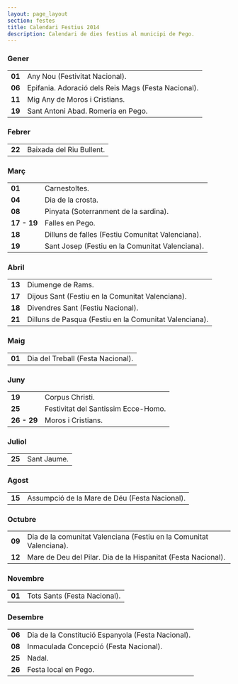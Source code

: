 ```yaml
---
layout: page_layout
section: festes
title: Calendari Festius 2014
description: Calendari de dies festius al municipi de Pego.
---
```


### Gener

<table class="table table-hover">
    <tbody>
        <tr><td><strong><time datetime="2013-01-01">01</time></strong></td><td>Any Nou (Festivitat Nacional).</td></tr>
        <tr><td><strong><time datetime="2013-01-06">06</time></strong></td><td>Epifania. Adoració dels Reis Mags (Festa Nacional).</td></tr>
        <tr><td><strong><time datetime="2013-01-12">11</time></strong></td><td>Mig Any de Moros i Cristians.</td></tr>
        <tr><td><strong><time datetime="2013-01-20">19</time></strong></td><td>Sant Antoni Abad. Romeria en Pego.</td></tr>
    </tbody>
</table>

### Febrer

<table class="table table-hover">
    <tbody>
        <tr><td><strong><time datetime="2013-02-02">22</time></strong></td><td>Baixada del Riu Bullent.</td></tr>
    </tbody>
</table>

### Març

<table class="table table-hover">
    <tbody>
        <tr><td><strong><time datetime="2013-02-09">01</time></strong></td><td>Carnestoltes.</td></tr>
        <tr><td><strong><time datetime="2013-02-12">04</time></strong></td><td>Dia de la crosta.</td></tr>
        <tr><td><strong><time datetime="2013-02-16">08</time></strong></td><td>Pinyata (Soterranment de la sardina).</td></tr>
        <tr><td><strong><time datetime="2013-03-17">17 - 19</time></strong></td><td>Falles en Pego.</td></tr>
        <tr><td><strong><time datetime="2013-03-18">18</time></strong></td><td>Dilluns de falles (Festiu Comunitat Valenciana).</td></tr>
        <tr><td><strong><time datetime="2013-03-19">19</time></strong></td><td>Sant Josep (Festiu en la Comunitat Valenciana).</td></tr>
    </tbody>
</table>

### Abril

<table class="table table-hover">
    <tbody>
        <tr><td><strong><time datetime="2013-03-24">13</time></strong></td><td>Diumenge de Rams.</td></tr>
        <tr><td><strong><time datetime="2013-03-28">17</time></strong></td><td>Dijous Sant (Festiu en la Comunitat Valenciana).</td></tr>
        <tr><td><strong><time datetime="2013-03-29">18</time></strong></td><td>Divendres Sant (Festiu Nacional).</td></tr>
        <tr><td><strong><time datetime="2013-04-01">21</time></strong></td><td>Dilluns de Pasqua (Festiu en la Comunitat Valenciana).</td></tr>
    </tbody>
</table>

### Maig

<table class="table table-hover">
    <tbody>
        <tr><td><strong><time datetime="2013-05-01">01</time></strong></td><td>Dia del Treball (Festa Nacional).</td></tr>
    </tbody>
</table>



### Juny

<table class="table table-hover">
    <tbody>
        <tr><td><strong><time datetime="2013-05-30">19</time></strong></td><td>Corpus Christi.</td></tr>
        <tr><td><strong><time datetime="2013-06-26">25</time></strong></td><td>Festivitat del Santissim Ecce-Homo.</td></tr>
        <tr><td><strong><time datetime="2013-06-27">26 - 29</time></strong></td><td>Moros i Cristians.</td></tr>
    </tbody>
</table>

### Juliol

<table class="table table-hover">
    <tbody>
        <tr><td><strong><time datetime="2013-07-25">25</time></strong></td><td>Sant Jaume.</td></tr>
    </tbody>
</table>



### Agost

<table class="table table-hover">
    <tbody>
        <tr><td><strong><time datetime="2013-08-15">15</time></strong></td><td>Assumpció de la Mare de Déu (Festa Nacional).</td></tr>
    </tbody>
</table>

### Octubre

<table class="table table-hover">
    <tbody>
        <tr><td><strong><time datetime="2013-10-09">09</time></strong></td><td>Dia de la comunitat Valenciana (Festiu en la Comunitat Valenciana).</td></tr>
        <tr><td><strong><time datetime="2013-10-12">12</time></strong></td><td>Mare de Deu del Pilar. Dia de la Hispanitat (Festa Nacional).</td></tr>
    </tbody>
</table>

### Novembre

<table class="table table-hover">
    <tbody>
        <tr><td><strong><time datetime="2013-11-01">01</time></strong></td><td>Tots Sants (Festa Nacional).</td></tr>
    </tbody>
</table>



### Desembre

<table class="table table-hover">
    <tbody>
        <tr><td><strong><time datetime="2013-12-06">06</time></strong></td><td>Dia de la Constitució Espanyola (Festa Nacional).</td></tr>
        <tr><td><strong><time datetime="2013-12-08">08</time></strong></td><td>Inmaculada Concepció (Festa Nacional).</td></tr>
        <tr><td><strong><time datetime="2013-12-25">25</time></strong></td><td>Nadal.</td></tr>
        <tr><td><strong><time datetime="2013-12-26">26</time></strong></td><td>Festa local en Pego.</td></tr>
    </tbody>
</table>

